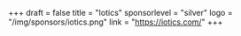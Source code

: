 +++
draft = false
title = "Iotics"
sponsorlevel = "silver"
logo = "/img/sponsors/iotics.png"
link = "https://iotics.com/"
+++